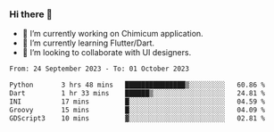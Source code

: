 ### Hi there 👋

<!--
**devcat37/devcat37** is a ✨ _special_ ✨ repository because its `README.md` (this file) appears on your GitHub profile.-->


- 🔭 I’m currently working on Chimicum application.
- 🌱 I’m currently learning Flutter/Dart.
- 👯 I’m looking to collaborate with UI designers.
<!-- - 🤔 I’m looking for help with ... -->

<!--START_SECTION:waka-->

```txt
From: 24 September 2023 - To: 01 October 2023

Python       3 hrs 48 mins   ███████████████▒░░░░░░░░░   60.86 %
Dart         1 hr 33 mins    ██████▒░░░░░░░░░░░░░░░░░░   24.81 %
INI          17 mins         █░░░░░░░░░░░░░░░░░░░░░░░░   04.59 %
Groovy       15 mins         █░░░░░░░░░░░░░░░░░░░░░░░░   04.09 %
GDScript3    10 mins         ▓░░░░░░░░░░░░░░░░░░░░░░░░   02.81 %
```

<!--END_SECTION:waka-->
